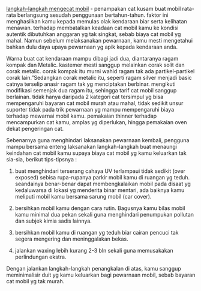 <a href="http://daihatsu.co.id/tips-sahabat/artikel/detail/40/cara-mengecat-mobil">langkah-langkah mengecat mobil</a> - penampakan cat kusam buat mobil rata-rata berlangsung sesudah penggunaan bertahun-tahun. faktor ini menghasilkan kamu kepada memulas olak kendaraan biar serta kelihatan menawan. terhadap membatalkan keadaan cat mobil kamu ke kondisi autentik dibutuhkan anggaran yg tak singkat, sebab biaya cat mobil yg mahal. Namun sebelum melaksanakan pewarnaan, kamu mesti mengetahui bahkan dulu daya upaya pewarnaan yg apik kepada kendaraan anda.

Warna buat cat kendaraan mampu dibagi jadi dua, diantaranya ragam kompak dan Metalic. kastemer mesti sanggup melainkan corak solit dan corak metalic. corak kompak itu murni wahid ragam tak ada partikel-partikel corak lain.”Sedangkan corak metalic itu, seperti ragam silver menjadi basic catnya terselip anasir ragam tak yg menciptakan berbinar. mengikuti modifikasi semenjak dua ragam itu, sehingga tarif cat mobil sanggup berlainan. tidak hanya daripada 2 kategori cat tersimpul yg bisa mempengaruhi bayaran cat mobil murah atau mahal, tidak sedikit unsur suporter tidak pada trik pewarnaan yg mampu mempengaruhi biaya terhadap mewarnai mobil kamu. pemakaian thinner terhadap mencampurkan cat kamu, amplas yg diperlukan, hingga pemakaian oven dekat pengeringan cat.

Sebenarnya guna menghindari laksanakan pewarnaan kembali, pengguna mampu bersama enteng laksanakan langkah-langkah buat menaungi keindahan cat mobil kamu supaya biaya cat mobil yg kamu keluarkan tak sia-sia, berikut tips-tipsnya :

1. buat menghindari terserang cahaya UV terlampaui tidak sedikit (over exposed) sebisa rupa-rupanya parkir mobil kamu di ruangan yg teduh. seandainya benar-benar dapat membengkalaikan mobil pada disaat yg kedaluwarsa di lokasi yg menderita binar mentari, ada baiknya kamu meliputi mobil kamu bersama sarung mobil (car cover).

2. bersihkan mobil kamu dengan cara rutin. Bagusnya kamu bilas mobil kamu minimal dua pekan sekali guna menghindari penumpukan pollutan dan subjek kimia sadis lainnya.

3. bersihkan mobil kamu di ruangan yg teduh biar cairan pencuci tak segera mengering dan meninggalakan bekas.

4. jalankan waxing lebih kurang 2-3 bln sekali guna memusakakan perlindungan ekstra.

Dengan jalankan langkah-langkah penangkalan di atas, kamu sanggup meminimalisir duit yg kamu keluarkan bagi pewarnaan mobil, sebab bayaran cat mobil yg tak murah.
